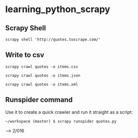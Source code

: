 # learning_python_scrapy

## Scrapy Shell

`scrapy shell 'http://quotes.toscrape.com/'`

## Write to csv

`scrapy crawl quotes -o items.csv`

`scrapy crawl quotes -o items.json`

`scrapy crawl quotes -o items.xml`

## Runspider command

Use it to create a quick crawler and run it straight as a script:

`~/workspace (master) $ scrapy runspider quotes.py`




--> 2/016